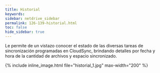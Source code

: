 ```yaml
---
title: Historial
keywords:
sidebar: netdrive_sidebar
permalink: 126-139-historial.html
toc: false
hide_sidebar: true
---
```


Le permite de un vistazo conocer el estado de las diversas tareas de sincronización programadas en CloudSync, brindando detalles por fecha y hora de la cantidad de archivos y espacio sincronizado.

{% include inline_image.html file="historial_1.jpg" max-width="200" %}

<BR><BR><BR><BR><BR><BR>